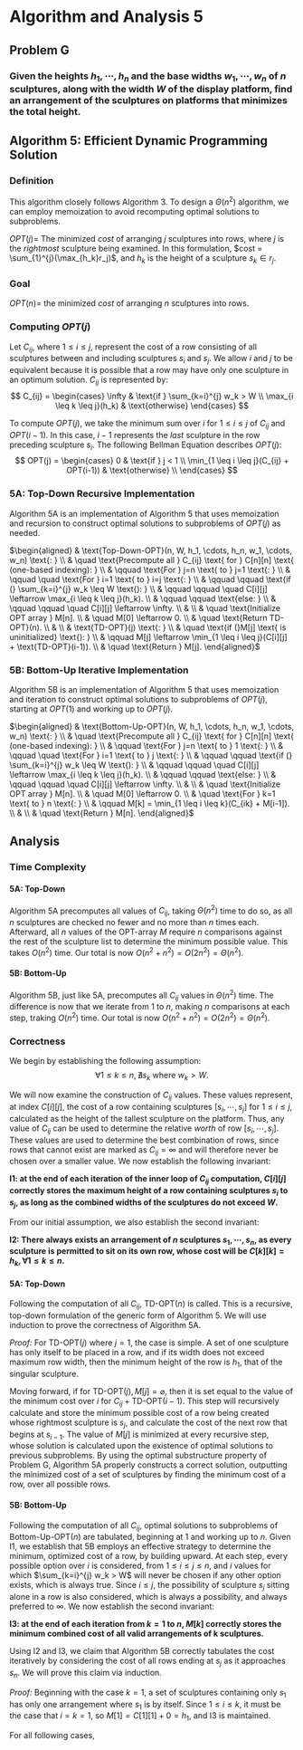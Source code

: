 # Algorithm and Analysis 5

## Problem G
### Given the heights $h_1, \cdots, h_n$ and the base widths $w_1, \cdots, w_n$ of $n$ sculptures, along with the width $W$ of the display platform, find an arrangement of the sculptures on platforms that minimizes the total height. 

## Algorithm 5: Efficient Dynamic Programming Solution
### Definition
This algorithm closely follows Algorithm 3. To design a $\Theta(n^2)$ algorithm, we can employ memoization to avoid recomputing optimal solutions to subproblems. 

$OPT(j) =$ The minimized $cost$ of arranging $j$ sculptures into rows, where $j$ is the *rightmost* sculpture being examined. In this formulation, $cost = \sum_{1}^{j}(\max_{h_k}r_j)$, and $h_k$ is the height of a sculpture $s_k \in r_j$.

### Goal
$OPT(n) =$ the minimized $cost$ of arranging $n$ sculptures into rows. 

### Computing $OPT(j)$
Let $C_{ij}$, where $1 \leq i \leq j$, represent the cost of a row consisting of all sculptures between and including sculptures $s_i$ and $s_j$. We allow $i$ and $j$ to be equivalent because it is possible that a row may have only one sculpture in an optimum solution. $C_{ij}$ is represented by: 
$$
C_{ij} = 
\begin{cases}
    \infty & \text{if } \sum_{k=i}^{j} w_k > W \\
    \max_{i \leq k \leq j}(h_k) & \text{otherwise}
\end{cases}
$$

To compute $OPT(j)$, we take the minimum sum over $i$ for $1 \leq i \leq j$ of $C_{ij}$ and $OPT(i-1)$. In this case, $i-1$ represents the *last* sculpture in the row preceding sculpture $s_i$. The following Bellman Equation describes $OPT(j)$:
$$
OPT(j) =
\begin{cases}
    0 & \text{if } j < 1 \\
    \min_{1 \leq i \leq j}(C_{ij} + OPT(i-1)) & \text{otherwise} \\
\end{cases}
$$

### 5A: Top-Down Recursive Implementation
Algorithm 5A is an implementation of Algorithm 5 that uses memoization and recursion to construct optimal solutions to subproblems of $OPT(j)$ as needed. 

$\begin{aligned}
& \text{Top-Down-OPT}(n, W, h_1, \cdots, h_n, w_1, \cdots, w_n) \text{: } \\
& \quad \text{Precompute all } C_{ij} \text{ for } C[n][n] \text{ (one-based indexing): } \\
& \qquad \text{For } j=n \text{ to } j=1 \text{: } \\
& \qquad \quad \text{For } i=1 \text{ to } i=j \text{: } \\
& \qquad \qquad \text{if (} \sum_{k=i}^{j} w_k \leq W \text{): } \\
& \qquad \qquad \quad C[i][j] \leftarrow \max_{i \leq k \leq j}(h_k). \\
& \qquad \qquad \text{else: } \\
& \qquad \qquad \quad C[i][j] \leftarrow \infty. \\
& \\
& \quad \text{Initialize OPT array } M[n]. \\
& \quad M[0] \leftarrow 0. \\
& \quad \text{Return TD-OPT}(n). \\
& \\
& \text{TD-OPT}(j) \text{: } \\
& \quad \text{if (}M[j] \text{ is uninitialized} \text{): } \\
& \qquad M[j] \leftarrow \min_{1 \leq i \leq j}(C[i][j] + \text{TD-OPT}(i-1)).  \\
& \quad \text{Return } M[j].
\end{aligned}$

### 5B: Bottom-Up Iterative Implementation
Algorithm 5B is an implementation of Algorithm 5 that uses memoization and iteration to construct optimal solutions to subproblems of $OPT(j)$, starting at $OPT(1)$ and working up to $OPT(j)$. 

$\begin{aligned}
& \text{Bottom-Up-OPT}(n, W, h_1, \cdots, h_n, w_1, \cdots, w_n) \text{: } \\
& \quad \text{Precompute all } C_{ij} \text{ for } C[n][n] \text{ (one-based indexing): } \\
& \qquad \text{For } j=n \text{ to } 1 \text{: } \\
& \qquad \quad \text{For } i=1 \text{ to } j \text{: } \\
& \qquad \qquad \text{if (} \sum_{k=i}^{j} w_k \leq W \text{): } \\
& \qquad \qquad \quad C[i][j] \leftarrow \max_{i \leq k \leq j}(h_k). \\
& \qquad \qquad \text{else: } \\
& \qquad \qquad \quad C[i][j] \leftarrow \infty. \\
& \\
& \quad \text{Initialize OPT array } M[n]. \\
& \quad M[0] \leftarrow 0. \\
& \quad \text{For } k=1 \text{ to } n \text{: } \\
& \qquad M[k] = \min_{1 \leq i \leq k}(C_{ik} + M[i-1]). \\
& \\
& \quad \text{Return } M[n].
\end{aligned}$


<!-- need to explain backtracking...-->

## Analysis
### Time Complexity
#### 5A: Top-Down
Algorithm 5A precomputes all values of $C_{ij}$, taking $\Theta(n^2)$ time to do so, as all $n$ sculptures are checked no fewer and no more than $n$ times each. Afterward, all $n$ values of the OPT-array $M$ require $n$ comparisons against the rest of the sculpture list to determine the minimum possible value. This takes $O(n^2)$ time. Our total is now $O(n^2 + n^2) = O(2n^2) = \Theta(n^2)$.

#### 5B: Bottom-Up
Algorithm 5B, just like 5A, precomputes all $C_{ij}$ values in $\Theta(n^2)$ time. The difference is now that we iterate from $1$ to $n$, making $n$ comparisons at each step, traking $O(n^2)$ time. Our total is now $O(n^2 + n^2) = O(2n^2) = \Theta(n^2)$.

### Correctness
We begin by establishing the following assumption: 
$$
\forall 1 \leq k \leq n, \nexists s_k \text{ where } w_k > W.
$$

We will now examine the construction of $C_{ij}$ values. These values represent, at index $C[i][j]$, the cost of a row containing sculptures $[s_i, \cdots, s_j]$ for $1 \leq i \leq j$, calculated as the height of the tallest sculpture on the platform. Thus, any value of $C_{ij}$ can be used to determine the relative *worth* of row $[s_i, \cdots, s_j]$. These values are used to determine the best combination of rows, since rows that cannot exist are marked as $C_{ij} = \infty$ and will therefore never be chosen over a smaller value. We now establish the following invariant:

__$\text{I1}$: at the end of each iteration of the inner loop of $C_{ij}$ computation, $C[i][j]$ correctly stores the maximum height of a row containing sculptures $s_i$ to $s_j$, as long as the combined widths of the sculptures do not exceed $W$.__

From our initial assumption, we also establish the second invariant:

__$\text{I2}$: There always exists an arrangement of $n$ sculptures $s_1, \cdots, s_n$, as every sculpture is permitted to sit on its own row, whose cost will be $C[k][k] = h_k, \forall 1 \leq k \leq n$.__

#### 5A: Top-Down
Following the computation of all $C_{ij}$, $\text{TD-OPT}(n)$ is called. This is a recursive, top-down formulation of the generic form of Algorithm 5. We will use induction to prove the correctness of Algorithm 5A. 

*Proof:* For $\text{TD-OPT}(j)$ where $j=1$, the case is simple. A set of one sculpture has only itself to be placed in a row, and if its width does not exceed maximum row width, then the minimum height of the row is $h_1$, that of the singular sculpture. 

Moving forward, if for $\text{TD-OPT}(j), M[j] = \varnothing$, then it is set equal to the value of the minimum cost over $i$ for $C_{ij} + \text{TD-OPT}(i-1)$. This step will recursively calculate and store the minimum possible cost of a row being created whose rightmost sculpture is $s_j$, and calculate the cost of the next row that begins at $s_{i-1}$. The value of $M[j]$ is minimized at every recursive step, whose solution is calculated upon the existence of optimal solutions to previous subproblems. By using the optimal substructure property of Problem G, Algorithm 5A properly constructs a correct solution, outputting the minimized cost of a set of sculptures by finding the minimum cost of a row, over all possible rows. 

#### 5B: Bottom-Up
Following the computation of all $C_{ij}$, optimal solutions to subproblems of $\text{Bottom-Up-OPT}(n)$ are tabulated, beginning at $1$ and working up to $n$. Given $\text{I1}$, we establish that 5B employs an effective strategy to determine the minimum, optimized cost of a row, by building upward. At each step, every possible option over $i$ is considered, from $1 \leq i \leq j \leq n$, and $i$ values for which $\sum_{k=i}^{j} w_k > W$ will never be chosen if any other option exists, which is always true. Since $i \leq j$, the possibility of sculpture $s_j$ sitting alone in a row is also considered, which is always a possibility, and always preferred to $\infty$. We now establish the second invariant:

__$\text{I3}$: at the end of each iteration from $k=1$ to $n$, $M[k]$ correctly stores the minimum combined cost of all valid arrangements of k sculptures.__

Using $\text{I2}$ and $\text{I3}$, we claim that Algorithm 5B correctly tabulates the cost iteratively by considering the cost of all rows ending at $s_j$ as it approaches $s_n$. We will prove this claim via induction. 

*Proof:* Beginning with the case $k=1$, a set of sculptures containing only $s_1$ has only one arrangement where $s_1$ is by itself. Since $1 \leq i \leq k$, it must be the case that $i=k=1$, so $M[1]=C[1][1] + 0 = h_1$, and $\text{I3}$ is maintained. 

For all following cases, 